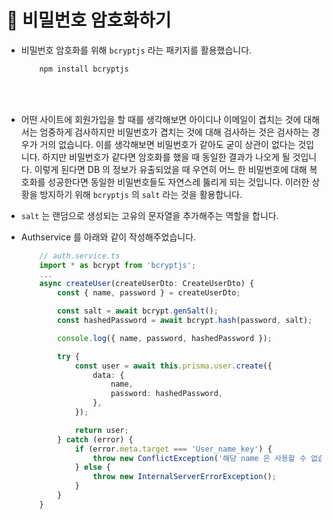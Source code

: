 # 🔔 비밀번호 암호화하기

- 비밀번호 암호화를 위해 `bcryptjs` 라는 패키지를 활용했습니다.
    ```bash
        npm install bcryptjs
    ```
    <br/><br/>

- 어떤 사이트에 회원가입을 할 때를 생각해보면 아이디나 이메일이 겹치는 것에 대해서는 엄중하게 검사하지만 비밀번호가 겹치는 것에 대해 검사하는 것은 검사하는 경우가 거의 없습니다. 이를 생각해보면 비밀번호가 같아도 굳이 상관이 없다는 것입니다. 하지만 비밀번호가 같다면 암호화를 했을 때 동일한 결과가 나오게 될 것입니다. 이렇게 된다면 DB 의 정보가 유출되었을 때 우연히 어느 한 비밀번호에 대해 복호화를 성공한다면 동일한 비밀번호들도 자연스레 뚫리게 되는 것입니다. 이러한 상황을 방지하기 위해 `bcryptjs` 의 `salt` 라는 것을 활용합니다.

- `salt` 는 랜덤으로 생성되는 고유의 문자열을 추가해주는 역할을 합니다.

- Authservice 를 아래와 같이 작성해주었습니다.
    ```ts
        // auth.service.ts
        import * as bcrypt from 'bcryptjs';
        ...
        async createUser(createUserDto: CreateUserDto) {
            const { name, password } = createUserDto;

            const salt = await bcrypt.genSalt();
            const hashedPassword = await bcrypt.hash(password, salt);

            console.log({ name, password, hashedPassword });

            try {
                const user = await this.prisma.user.create({
                    data: {
                        name,
                        password: hashedPassword,
                    },
                });

                return user;
            } catch (error) {
                if (error.meta.target === 'User_name_key') {
                    throw new ConflictException('해당 name 은 사용할 수 없습니다.');
                } else {
                    throw new InternalServerErrorException();
                }
            }
        }
    ```